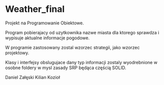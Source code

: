 # Weather_final

Projekt na Programowanie Obiektowe.

Program pobierajacy od uzytkownika nazwe miasta dla ktorego sprawdza i wypisuje aktualne informacje pogodowe.

W programie zastosowany zostal wzorzec strategii, jako wzorzec projektowy.

Klasy i interfejsy obslugujace dany typ informacji zostaly wyodrebnione w osobne foldery w mysl zasady SRP będąca częścią SOLID.


Daniel Załęski
Kilian Kozioł 
